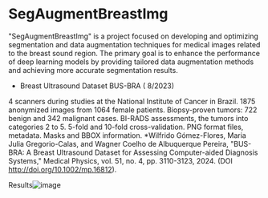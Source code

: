 # SegAugmentBreastImg
"SegAugmentBreastImg" is a project focused on developing and optimizing segmentation and data augmentation techniques for medical images related to the breast sound region. The primary goal is to enhance the performance of deep learning models by providing tailored data augmentation methods and achieving more accurate segmentation results.

* Breast Ultrasound Dataset
BUS-BRA ( 8/2023)

4 scanners during studies at the National Institute of Cancer in Brazil.
1875 anonymized images from 1064 female patients.
Biopsy-proven tumors: 722 benign and 342 malignant cases.
BI-RADS assessments, the tumors into categories 2 to 5.
5-fold and 10-fold cross-validation.
PNG format files, metadata.
Masks and BBOX information.
*Wilfrido Gómez-Flores, Maria Julia Gregorio-Calas, and Wagner Coelho de Albuquerque Pereira, "BUS-BRA: A Breast Ultrasound Dataset for Assessing Computer-aided Diagnosis Systems," Medical Physics, vol. 51, no. 4, pp. 3110-3123, 2024. (DOI http://doi.org/10.1002/mp.16812).


Results![image](https://github.com/user-attachments/assets/0ff44e94-105e-4202-ac2f-33c446d6dd9e)



